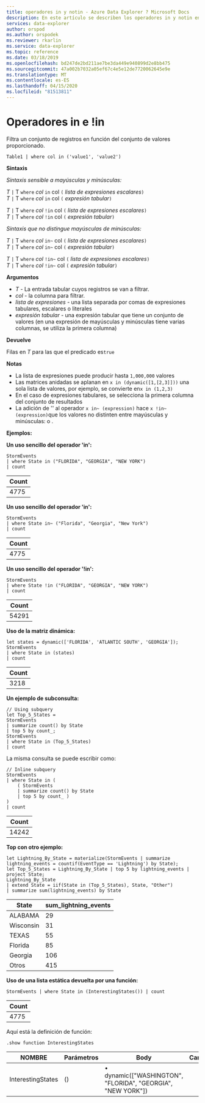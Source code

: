 ```yaml
---
title: operadores in y notin - Azure Data Explorer ? Microsoft Docs
description: En este artículo se describen los operadores in y notin en Azure Data Explorer.
services: data-explorer
author: orspod
ms.author: orspodek
ms.reviewer: rkarlin
ms.service: data-explorer
ms.topic: reference
ms.date: 03/18/2019
ms.openlocfilehash: bd247de2bd211ae7be3da449e940899d2e8bb475
ms.sourcegitcommit: 47a002b7032a05ef67c4e5e12de7720062645e9e
ms.translationtype: MT
ms.contentlocale: es-ES
ms.lasthandoff: 04/15/2020
ms.locfileid: "81513811"
---
```

# <a name="in-and-in-operators"></a>Operadores in e !in

Filtra un conjunto de registros en función del conjunto de valores proporcionado.

```kusto
Table1 | where col in ('value1', 'value2')
```

**Sintaxis**

*Sintaxis sensible a mayúsculas y minúsculas:*

*T* `|` T `where` *col* `in` col `(` *lista de expresiones escalares*`)`   
*T* `|` T `where` *col* `in` col `(` *expresión tabular*`)`   
 
*T* `|` T `where` *col* `!in` col `(` *lista de expresiones escalares*`)`  
*T* `|` T `where` *col* `!in` col `(` *expresión tabular*`)`   

*Sintaxis que no distingue mayúsculas de minúsculas:*

*T* `|` T `where` *col* `in~` col `(` *lista de expresiones escalares*`)`   
*T* `|` T `where` *col* `in~` col `(` *expresión tabular*`)`   
 
*T* `|` T `where` *col* `!in~` col `(` *lista de expresiones escalares*`)`  
*T* `|` T `where` *col* `!in~` col `(` *expresión tabular*`)`   

**Argumentos**

* *T* - La entrada tabular cuyos registros se van a filtrar.
* *col* - la columna para filtrar.
* *lista de expresiones* - una lista separada por comas de expresiones tabulares, escalares o literales  
* *expresión tabular* - una expresión tabular que tiene un conjunto de valores (en una expresión de mayúsculas y minúsculas tiene varias columnas, se utiliza la primera columna)

**Devuelve**

Filas en *T* para las que el predicado es`true`

**Notas**

* La lista de expresiones puede producir hasta `1,000,000` valores    
* Las matrices anidadas se aplanan en `x in (dynamic([1,[2,3]]))` una sola lista de valores, por ejemplo, se convierte en`x in (1,2,3)` 
* En el caso de expresiones tabulares, se selecciona la primera columna del conjunto de resultados   
* La adición de '' al operador `x in~ (expression)` hace `x !in~ (expression)`que los valores no distinten entre mayúsculas y minúsculas: o .

**Ejemplos:**  

**Un uso sencillo del operador 'in':**  

```kusto
StormEvents 
| where State in ("FLORIDA", "GEORGIA", "NEW YORK") 
| count
```

|Count|
|---|
|4775|  


**Un uso sencillo del operador 'in':**  

```kusto
StormEvents 
| where State in~ ("Florida", "Georgia", "New York") 
| count
```

|Count|
|---|
|4775|  

**Un uso sencillo del operador '!in':**  

```kusto
StormEvents 
| where State !in ("FLORIDA", "GEORGIA", "NEW YORK") 
| count
```

|Count|
|---|
|54291|  


**Uso de la matriz dinámica:**
```kusto
let states = dynamic(['FLORIDA', 'ATLANTIC SOUTH', 'GEORGIA']);
StormEvents 
| where State in (states)
| count
```

|Count|
|---|
|3218|


**Un ejemplo de subconsulta:**  

```kusto
// Using subquery
let Top_5_States = 
StormEvents
| summarize count() by State
| top 5 by count_; 
StormEvents 
| where State in (Top_5_States) 
| count
```

La misma consulta se puede escribir como:

```kusto
// Inline subquery 
StormEvents 
| where State in (
    ( StormEvents
    | summarize count() by State
    | top 5 by count_ )
) 
| count
```

|Count|
|---|
|14242|  

**Top con otro ejemplo:**  

```kusto
let Lightning_By_State = materialize(StormEvents | summarize lightning_events = countif(EventType == 'Lightning') by State);
let Top_5_States = Lightning_By_State | top 5 by lightning_events | project State; 
Lightning_By_State
| extend State = iif(State in (Top_5_States), State, "Other")
| summarize sum(lightning_events) by State 
```

| State     | sum_lightning_events |
|-----------|----------------------|
| ALABAMA   | 29                   |
| Wisconsin | 31                   |
| TEXAS     | 55                   |
| Florida   | 85                   |
| Georgia   | 106                  |
| Otros     | 415                  |

**Uso de una lista estática devuelta por una función:**  

```kusto
StormEvents | where State in (InterestingStates()) | count

```

|Count|
|---|
|4775|  


Aquí está la definición de función:  

```kusto
.show function InterestingStates
```

|NOMBRE|Parámetros|Body|Carpeta|DocString|
|---|---|---|---|---|
|InterestingStates|()|• dynamic(["WASHINGTON", "FLORIDA", "GEORGIA", "NEW YORK"])
